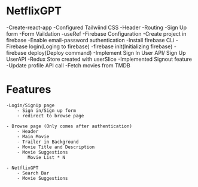 # NetflixGPT

-Create-react-app
-Configured Tailwiind CSS
-Header
-Routing
-Sign Up form
-Form Vaildation
-useRef
-Firebase Configuration
-Create project in firebase
-Enable email-password authentication
-Install firebase CLi
-Firebase login(Loging to firebase)
-firebase init(Initializing firebase)
-firebase deploy(Deploy command)
-Implement Sign In User API/ Sign Up UserAPI
-Redux Store created with userSlice
-Implemented Signout feature
-Update profile API call
-Fetch movies from TMDB

# Features

    -Login/SignUp page
        - Sign in/Sign up form
        - redirect to browse page

    - Browse page (Only comes after authentication)
        - Header
        - Main Movie
        - Trailer in Background
        - Movie Title and Description
        - Movie Suggestions
            Movie List * N

    - NetflixGPT
        - Search Bar
        - Movie Suggestions
